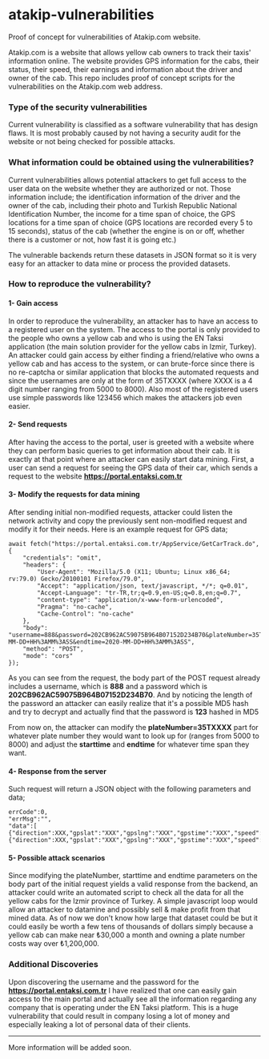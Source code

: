 # atakip-vulnerabilities
Proof of concept for vulnerabilities of Atakip.com website.

Atakip.com is a website that allows yellow cab owners to track their taxis' information online. The website provides GPS information for the cabs, their status, their speed, their earnings and information about the driver and owner of the cab. This repo includes proof of concept scripts for the vulnerabilities on the Atakip.com web address. 

### Type of the security vulnerabilities

Current vulnerability is classified as a software vulnerability that has design flaws. It is most probably caused by not having a security audit for the website or not being checked for possible attacks.

### What information could be obtained using the vulnerabilities?

Current vulnerabilities allows potential attackers to get full access to the user data on the website whether they are authorized or not. Those information include; the identification information of the driver and the owner of the cab, including their photo and Turkish Republic National Identification Number, the income for a time span of choice, the GPS locations for a time span of choice (GPS locations are recorded every 5 to 15 seconds), status of the cab (whether the engine is on or off, whether there is a customer or not, how fast it is going etc.)

The vulnerable backends return these datasets in JSON format so it is very easy for an attacker to data mine or process the provided datasets.

### How to reproduce the vulnerability?

#### 1- Gain access
In order to reproduce the vulnerability, an attacker has to have an access to a registered user on the system. The access to the portal is only provided to the people who owns a yellow cab and who is using the EN Taksi application (the main solution provider for the yellow cabs in Izmir, Turkey). An attacker could gain access by either finding a friend/relative who owns a yellow cab and has access to the system, or can brute-force since there is no re-captcha or similar application that blocks the automated requests and since the usernames are only at the form of 35TXXXX (where XXXX is a 4 digit number ranging from 5000 to 8000). Also most of the registered users use simple passwords like 123456 which makes the attackers job even easier.

#### 2- Send requests
After having the access to the portal, user is greeted with a website where they can perform basic queries to get information about their cab. It is exactly at that point where an attacker can easily start data mining. First, a user can send a request for seeing the GPS data of their car, which sends a request to the website **https://portal.entaksi.com.tr** 

#### 3- Modify the requests for data mining

After sending initial non-modified requests, attacker could listen the network activity and copy the previously sent non-modified request and modify it for their needs. Here is an example request for GPS data;

    await fetch("https://portal.entaksi.com.tr/AppService/GetCarTrack.do", {
        "credentials": "omit",
        "headers": {
            "User-Agent": "Mozilla/5.0 (X11; Ubuntu; Linux x86_64; rv:79.0) Gecko/20100101 Firefox/79.0",
            "Accept": "application/json, text/javascript, */*; q=0.01",
            "Accept-Language": "tr-TR,tr;q=0.9,en-US;q=0.8,en;q=0.7",
            "content-type": "application/x-www-form-urlencoded",
            "Pragma": "no-cache",
            "Cache-Control": "no-cache"
        },
        "body": "username=888&password=202CB962AC59075B964B07152D234B70&plateNumber=35TXXXX&starttime=2020-MM-DD+HH%3AMM%3ASS&endtime=2020-MM-DD+HH%3AMM%3ASS",
        "method": "POST",
        "mode": "cors"
    });
    
As you can see from the request, the body part of the POST request already includes a username, which is **888** and a password which is **202CB962AC59075B964B07152D234B70**. And by noticing the length of the password an attacker can easily realize that it's a possible MD5 hash and try to decrypt and actually find that the password is **123** hashed in MD5 

From now on, the attacker can modify the **plateNumber=35TXXXX** part for whatever plate number they would want to look up for (ranges from 5000 to 8000) and adjust the **starttime** and **endtime** for whatever time span they want.

#### 4- Response from the server

Such request will return a JSON object with the following parameters and data;

    errCode":0,
    "errMsg":"",
    "data":[
    {"direction":XXX,"gpslat":"XXX","gpslng":"XXX","gpstime":"XXX","speed":XXX,"state":XXX,"time":"XXX},
    {"direction":XXX,"gpslat":"XXX","gpslng":"XXX","gpstime":"XXX","speed":XXX,"state":XXX,"time":"XXX}]}
    
#### 5- Possible attack scenarios
    
Since modifying the plateNumber, starttime and endtime parameters on the body part of the initial request yields a valid response from the backend, an attacker could write an automated script to check all the data for all the yellow cabs for the Izmir province of Turkey. A simple javascript loop would allow an attacker to datamine and possibly sell & make profit from that mined data. As of now we don't know how large that dataset could be but it could easily be worth a few tens of thousands of dollars simply because a yellow cab can make near ₺30,000 a month and owning a plate number costs way over ₺1,200,000. 



### Additional Discoveries

Upon discovering the username and the password for the **https://portal.entaksi.com.tr** I have realized that one can easily gain access to the main portal and actually see all the information regarding any company that is operating under the EN Taksi platform. This is a huge vulnerability that could result in company losing a lot of money and especially leaking a lot of personal data of their clients. 


--- 

More information will be added soon.
